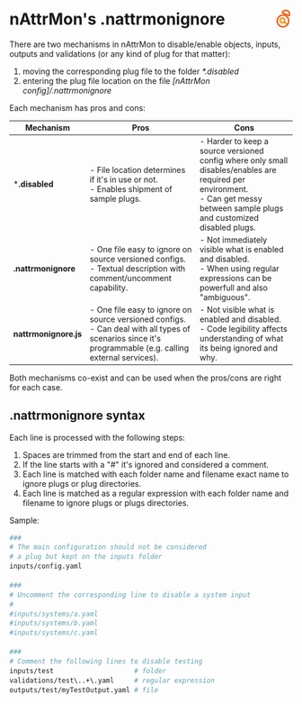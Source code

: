 # nAttrMon's .nattrmonignore <a href="/"><img align="right" src="images/logo.png"></a>

There are two mechanisms in nAttrMon to disable/enable objects, inputs, outputs and validations (or any kind of plug for that matter):

   1. moving the corresponding plug file to the folder _*.disabled_
   2. entering the plug file location on the file _[nAttrMon config]/.nattrmonignore_

Each mechanism has pros and cons:

| Mechanism | Pros | Cons |
|-----------|------|------|
| ***.disabled** | - File location determines if it's in use or not.<br>- Enables shipment of sample plugs. | - Harder to keep a source versioned config where only small disables/enables are required per environment.<br>- Can get messy between sample plugs and customized disabled plugs. |
| **.nattrmonignore** | - One file easy to ignore on source versioned configs.<br>- Textual description with comment/uncomment capability. | - Not immediately visible what is enabled and disabled.<br>- When using regular expressions can be powerfull and also "ambiguous". |
| **nattrmonignore.js** | - One file easy to ignore on source versioned configs.<br>- Can deal with all types of scenarios since it's programmable (e.g. calling external services). | - Not visible what is enabled and disabled.<br>- Code legibility affects understanding of what its being ignored and why. |

Both mechanisms co-exist and can be used when the pros/cons are right for each case.

## .nattrmonignore syntax

Each line is processed with the following steps:

1. Spaces are trimmed from the start and end of each line.
2. If the line starts with a "#" it's ignored and considered a comment.
3. Each line is matched with each folder name and filename exact name to ignore plugs or plug directories.
4. Each line is matched as a regular expression with each folder name and filename to ignore plugs or plugs directories.

Sample:

```` bash
###
# The main configuration should not be considered
# a plug but kept on the inputs folder
inputs/config.yaml

### 
# Uncomment the corresponding line to disable a system input
#
#inputs/systems/a.yaml
#inputs/systems/b.yaml
#inputs/systems/c.yaml

###
# Comment the following lines to disable testing
inputs/test                    # folder
validations/test\..+\.yaml     # regular expression
outputs/test/myTestOutput.yaml # file
````